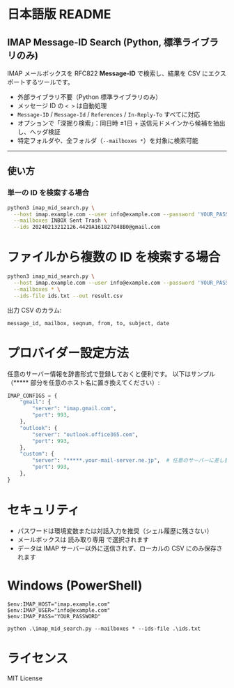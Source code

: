 # 日本語版 README

## IMAP Message-ID Search (Python, 標準ライブラリのみ)

IMAP メールボックスを RFC822 **Message-ID** で検索し、結果を CSV にエクスポートするツールです。

- 外部ライブラリ不要（Python 標準ライブラリのみ）
- メッセージ ID の `< >` は自動処理
- `Message-ID` / `Message-Id` / `References` / `In-Reply-To` すべてに対応
- オプションで「深掘り検索」：同日時 ±1日 + 送信元ドメインから候補を抽出し、ヘッダ検証
- 特定フォルダや、全フォルダ（`--mailboxes *`）を対象に検索可能

---

## 使い方

### 単一の ID を検索する場合

```bash
python3 imap_mid_search.py \
  --host imap.example.com --user info@example.com --password 'YOUR_PASSWORD' \
  --mailboxes INBOX Sent Trash \
  --ids 20240213212126.4429A161827048B0@gmail.com
```

# ファイルから複数の ID を検索する場合
```bash
python3 imap_mid_search.py \
  --host imap.example.com --user info@example.com --password 'YOUR_PASSWORD' \
  --mailboxes * \
  --ids-file ids.txt --out result.csv
```

出力 CSV のカラム:
```
message_id, mailbox, seqnum, from, to, subject, date
```
# プロバイダー設定方法

任意のサーバー情報を辞書形式で登録しておくと便利です。
以下はサンプル（***** 部分を任意のホスト名に置き換えてください）:
```python
IMAP_CONFIGS = {
    "gmail": {
        "server": "imap.gmail.com",
        "port": 993,
    },
    "outlook": {
        "server": "outlook.office365.com",
        "port": 993,
    },
    "custom": {
        "server": "*****.your-mail-server.ne.jp",  # 任意のサーバーに差し替え
        "port": 993,
    },
}

```
# セキュリティ

- パスワードは環境変数または対話入力を推奨（シェル履歴に残さない）
- メールボックスは 読み取り専用 で選択されます
- データは IMAP サーバー以外に送信されず、ローカルの CSV にのみ保存されます

# Windows (PowerShell)
```
$env:IMAP_HOST="imap.example.com"
$env:IMAP_USER="info@example.com"
$env:IMAP_PASS="YOUR_PASSWORD"

python .\imap_mid_search.py --mailboxes * --ids-file .\ids.txt

```

# ライセンス

MIT License
